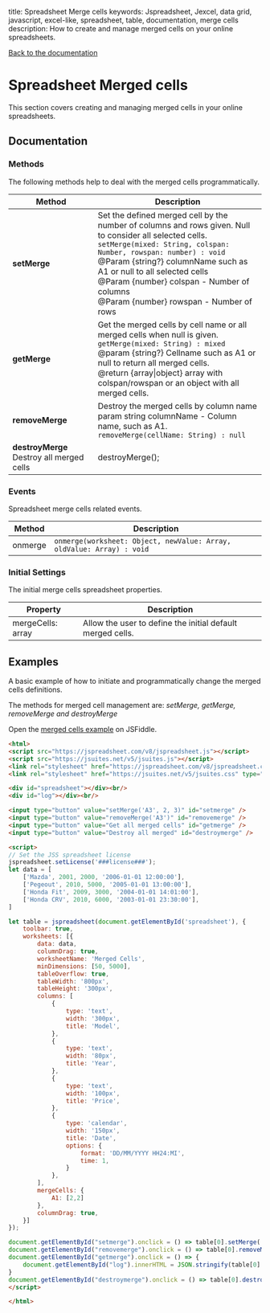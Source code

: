 title: Spreadsheet Merge cells
keywords: Jspreadsheet, Jexcel, data grid, javascript, excel-like, spreadsheet, table, documentation, merge cells
description: How to create and manage merged cells on your online spreadsheets.

[Back to the documentation](/docs/v8 "Back to the examples section")

# Spreadsheet Merged cells

This section covers creating and managing merged cells in your online spreadsheets. 

## Documentation

### Methods

The following methods help to deal with the merged cells programmatically.

| Method                                    | Description                                                                                                                                                                                                                                                                                                                                                 |
| ------------------------------------------|-------------------------------------------------------------------------------------------------------------------------------------------------------------------------------------------------------------------------------------------------------------------------------------------------------------------------------------------------------------|
| **setMerge**                              | Set the defined merged cell by the number of columns and rows given. Null to consider all selected cells.<br/>`setMerge(mixed: String, colspan: Number, rowspan: number) : void`<br/>@Param {string?} columnName such as A1 or null to all selected cells<br/>@Param {number} colspan - Number of columns<br/>@Param {number} rowspan - Number of rows<br/> |
| **getMerge**                              | Get the merged cells by cell name or all merged cells when null is given.<br/>`getMerge(mixed: String) : mixed`<br/>@param {string?} Cellname such as A1 or null to return all merged cells.<br/>@return {array\|object} array with colspan/rowspan or an object with all merged cells.                                                                    |
| **removeMerge**                           | Destroy the merged cells by column name<br/>param string columnName - Column name, such as A1.<br/>`removeMerge(cellName: String) : null`                                                                                                                                                                                                                   |
| **destroyMerge** Destroy all merged cells | destroyMerge();                                                                                                                                                                                                                                                                                                                                             |

 

### Events

Spreadsheet merge cells related events.

| Method  | Description                                                           |
| --------|-----------------------------------------------------------------------|
| onmerge | `onmerge(worksheet: Object, newValue: Array, oldValue: Array) : void` |

 

### Initial Settings

The initial merge cells spreadsheet properties.

| Property          | Description                                                |
| ------------------|------------------------------------------------------------|
| mergeCells: array | Allow the user to define the initial default merged cells. |

 

## Examples

A basic example of how to initiate and programmatically change the merged cells definitions. 

The methods for merged cell management are: _setMerge, getMerge, removeMerge and destroyMerge_

Open the [merged cells example](https://jsfiddle.net/spreadsheet/gLc0a1x2/) on JSFiddle.  

```html
<html>
<script src="https://jspreadsheet.com/v8/jspreadsheet.js"></script>
<script src="https://jsuites.net/v5/jsuites.js"></script>
<link rel="stylesheet" href="https://jspreadsheet.com/v8/jspreadsheet.css" type="text/css" />
<link rel="stylesheet" href="https://jsuites.net/v5/jsuites.css" type="text/css" />

<div id="spreadsheet"></div><br/>
<div id="log"></div><br/>

<input type="button" value="setMerge('A3', 2, 3)" id="setmerge" />
<input type="button" value="removeMerge('A3')" id="removemerge" />
<input type="button" value="Get all merged cells" id="getmerge" />
<input type="button" value="Destroy all merged" id="destroymerge" />

<script>
// Set the JSS spreadsheet license
jspreadsheet.setLicense('###license###');
let data = [
    ['Mazda', 2001, 2000, '2006-01-01 12:00:00'],
    ['Pegeout', 2010, 5000, '2005-01-01 13:00:00'],
    ['Honda Fit', 2009, 3000, '2004-01-01 14:01:00'],
    ['Honda CRV', 2010, 6000, '2003-01-01 23:30:00'],
]

let table = jspreadsheet(document.getElementById('spreadsheet'), {
    toolbar: true,
    worksheets: [{
        data: data,
        columnDrag: true,
        worksheetName: 'Merged Cells',
        minDimensions: [50, 5000],
        tableOverflow: true,
        tableWidth: '800px',
        tableHeight: '300px',
        columns: [
            {
                type: 'text',
                width: '300px',
                title: 'Model',
            },
            {
                type: 'text',
                width: '80px',
                title: 'Year',
            },
            {
                type: 'text',
                width: '100px',
                title: 'Price',
            },
            {
                type: 'calendar',
                width: '150px',
                title: 'Date',
                options: {
                    format: 'DD/MM/YYYY HH24:MI',
                    time: 1,
                }
            },
        ],
        mergeCells: {
            A1: [2,2]
        },
        columnDrag: true,
    }]
});

document.getElementById("setmerge").onclick = () => table[0].setMerge('A3', 2, 3);
document.getElementById("removemerge").onclick = () => table[0].removeMerge('A3');
document.getElementById("getmerge").onclick = () => {
    document.getElementById("log").innerHTML = JSON.stringify(table[0].getMerge());
}
document.getElementById("destroymerge").onclick = () => table[0].destroyMerge();
</script>

</html>
```
 
